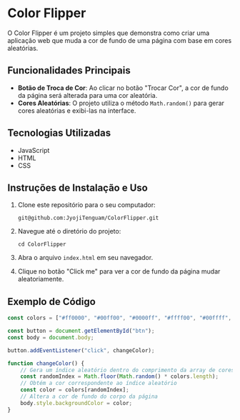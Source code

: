 # Color Flipper

O Color Flipper é um projeto simples que demonstra como criar uma aplicação web que muda a cor de fundo de uma página com base em cores aleatórias.

## Funcionalidades Principais

- **Botão de Troca de Cor**: Ao clicar no botão "Trocar Cor", a cor de fundo da página será alterada para uma cor aleatória.
- **Cores Aleatórias**: O projeto utiliza o método `Math.random()` para gerar cores aleatórias e exibi-las na interface.

## Tecnologias Utilizadas

- JavaScript
- HTML
- CSS

## Instruções de Instalação e Uso

1. Clone este repositório para o seu computador:

    ```
    git@github.com:JyojiTenguam/ColorFlipper.git
    ```

2. Navegue até o diretório do projeto:

    ```
    cd ColorFlipper
    ```

3. Abra o arquivo `index.html` em seu navegador.

4. Clique no botão "Click me" para ver a cor de fundo da página mudar aleatoriamente.

## Exemplo de Código

```javascript
const colors = ["#ff0000", "#00ff00", "#0000ff", "#ffff00", "#00ffff", "#ff00ff"];

const button = document.getElementById("btn");
const body = document.body;

button.addEventListener("click", changeColor);

function changeColor() {
    // Gera um índice aleatório dentro do comprimento da array de cores
    const randomIndex = Math.floor(Math.random() * colors.length);
    // Obtém a cor correspondente ao índice aleatório
    const color = colors[randomIndex];
    // Altera a cor de fundo do corpo da página
    body.style.backgroundColor = color;
}
